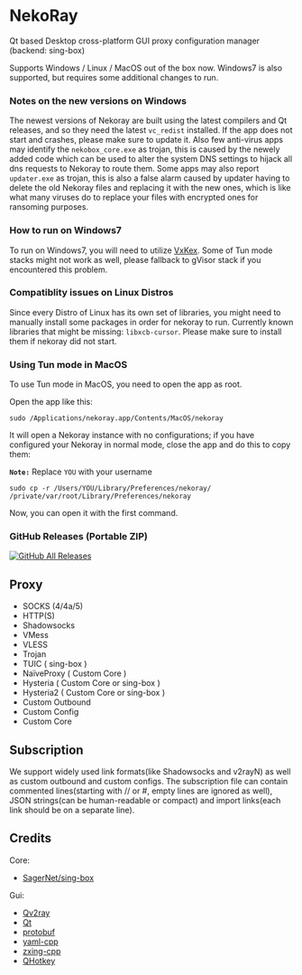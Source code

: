 # NekoRay

Qt based Desktop cross-platform GUI proxy configuration manager (backend: sing-box)

Supports Windows / Linux / MacOS out of the box now. Windows7 is also supported, but requires some additional changes to run.

### Notes on the new versions on Windows
The newest versions of Nekoray are built using the latest compilers and Qt releases, and so they need the latest `vc_redist` installed. If the app does not start and crashes, please make sure to update it.
Also few anti-virus apps may identify the `nekobox_core.exe` as trojan, this is caused by the newely added code which can be used to alter the system DNS settings to hijack all dns requests to Nekoray to route them. Some apps may also 
report `updater.exe` as trojan, this is also a false alarm caused by updater having to delete the old Nekoray files and replacing it with the new ones, which is like what many viruses do to replace your files with encrypted ones for ransoming purposes.

### How to run on Windows7
To run on Windows7, you will need to utilize [VxKex](https://github.com/i486/VxKex). Some of Tun mode stacks might not work as well, please fallback to gVisor stack if you encountered this problem.

### Compatiblity issues on Linux Distros
Since every Distro of Linux has its own set of libraries, you might need to manually install some packages in order for nekoray to run.
Currently known libraries that might be missing: `libxcb-cursor`. Please make sure to install them if nekoray did not start.

### Using Tun mode in MacOS
To use Tun mode in MacOS, you need to open the app as root.

Open the app like this:

```shell
sudo /Applications/nekoray.app/Contents/MacOS/nekoray
```

It will open a Nekoray instance with no configurations; if you have configured your Nekoray in normal mode, close the app and do this to copy them:

**`Note:`** Replace `YOU` with your username

```shell
sudo cp -r /Users/YOU/Library/Preferences/nekoray/ /private/var/root/Library/Preferences/nekoray
```

Now, you can open it with the first command.


### GitHub Releases (Portable ZIP)

[![GitHub All Releases](https://img.shields.io/github/downloads/Mahdi-zarei/nekoray/total?label=downloads-total&logo=github&style=flat-square)](https://github.com/Mahdi-zarei/nekoray/releases)

## Proxy

- SOCKS (4/4a/5)
- HTTP(S)
- Shadowsocks
- VMess
- VLESS
- Trojan
- TUIC ( sing-box )
- NaïveProxy ( Custom Core )
- Hysteria ( Custom Core or sing-box )
- Hysteria2 ( Custom Core or sing-box )
- Custom Outbound
- Custom Config
- Custom Core

## Subscription

We support widely used link formats(like Shadowsocks and v2rayN) as well as custom
outbound and custom configs. The subscription file can contain commented lines(starting with // or #, empty lines are ignored as well),
JSON strings(can be human-readable or compact) and import links(each link should be on a separate line).

## Credits

Core:

- [SagerNet/sing-box](https://github.com/SagerNet/sing-box)

Gui:

- [Qv2ray](https://github.com/Qv2ray/Qv2ray)
- [Qt](https://www.qt.io/)
- [protobuf](https://github.com/protocolbuffers/protobuf)
- [yaml-cpp](https://github.com/jbeder/yaml-cpp)
- [zxing-cpp](https://github.com/nu-book/zxing-cpp)
- [QHotkey](https://github.com/Skycoder42/QHotkey)
